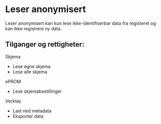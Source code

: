 # Leser anonymisert

Leser anonymisert kan kun lese ikke-identifiserbar data fra 
registeret og kan ikke registrere ny data.

## Tilganger og rettigheter:

Skjema
*	Lese egne skjema
*	Lese alle skjema

ePROM
*	Lese skjemabestillinger

Verktøy
*	Last ned metadata
*	Eksporter data
